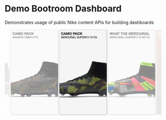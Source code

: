# Demo Bootroom Dashboard

Demonstrates usage of public Nike content APIs for building dashboards

![Screnshot](/screenshot.png "Bootroom")
